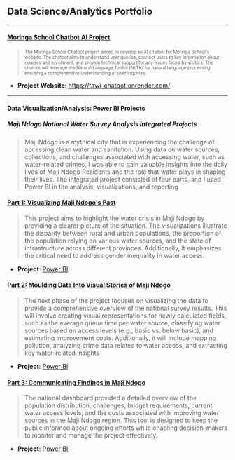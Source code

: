 ## Data Science/Analytics Portfolio
***
#### [Moringa School Chatbot AI Project](https://github.com/FREDRICKKYEKI/Moringa-AI-Chatbot)
> <p style="font-size:10px;">The Moringa School Chatbot project aimed to develop an AI chatbot for Moringa School's website. The chatbot aims to understand user queries, connect users to key information about courses and enrollment, and provide technical support for any issues faced by visitors. The chatbot will leverage the Natural Language Toolkit (NLTK) for natural language processing, ensuring a comprehensive understanding of user inquiries.</p>
* **Project Website**: https://tawi-chatbot.onrender.com/
***
#### Data Visualization/Analysis: Power BI Projects
##### Maji Ndogo National Water Survey Analysis Integrated Projects
> Maji Ndogo is a mythical city that is experiencing the challenge of accessing clean water and sanitation. Using data on water sources, collections, and challenges associated with accessing water, such as water-related crimes, I was able to gain valuable insights into the daily lives of Maji Ndogo Residents and the role that water plays in shaping their lives. The integrated project consisted of four parts, and I used Power BI in the analysis, visualizations, and reporting
#### [Part 1: Visualizing Maji Ndogo's Past](https://github.com/ksila01/Maji-Ndogo-Water-Survey-Part-1-Visualizing-Maji-Ndogo-s-Past.git)
> This project aims to highlight the water crisis in Maji Ndogo by providing a clearer picture of the situation. The visualizations illustrate the disparity between rural and urban populations, the proportion of the population relying on various water sources, and the state of infrastructure across different provinces. Additionally, it emphasizes the critical need to address gender inequality in water access.
* **Project**: [Power BI](https://app.powerbi.com/links/t_A0kcg4eR?ctid=6b50791c-a474-4b8d-899a-9049d80d3eac&pbi_source=linkShare)
#### [Part 2: Moulding Data Into Visual Stories of Maji Ndogo](https://github.com/ksila01/Maji-Ndogo-Water-Survey-Part-2.git)
> The next phase of the project focuses on visualizing the data to provide a comprehensive overview of the national survey results. This will involve creating visual representations for newly calculated fields, such as the average queue time per water source, classifying water sources based on access levels (e.g., basic vs. below basic), and estimating improvement costs. Additionally, it will include mapping pollution, analyzing crime data related to water access, and extracting key water-related insights
* **Project**: [Power BI](https://app.powerbi.com/links/LQGEuqArff?ctid=6b50791c-a474-4b8d-899a-9049d80d3eac&pbi_source=linkShare)

#### [Part 3: Communicating Findings in Maji Ndogo](https://github.com/ksila01/Maji_Ndogo_Part3)
>The national dashboard provided a detailed overview of the population distribution, challenges, budget requirements, current water access levels, and the costs associated with improving water sources in the Maji Ndogo region. This tool is designed to keep the public informed about ongoing efforts while enabling decision-makers to monitor and manage the project effectively.
* **Project**: [Power BI](https://app.powerbi.com/links/LQGEuqArff?ctid=6b50791c-a474-4b8d-899a-9049d80d3eac&pbi_source=linkShare)
